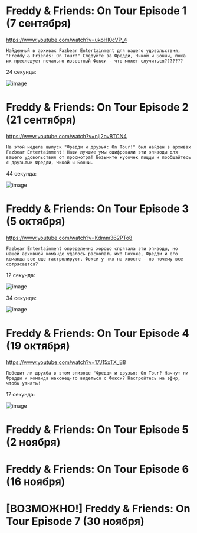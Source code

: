 # Freddy & Friends: On Tour Episode 1 (7  сентября) 
https://www.youtube.com/watch?v=ukoHI0cVP_4

```
Найденный в архивах Fazbear Entertainment для вашего удовольствия, "Freddy & Friends: On Tour!" Следуйте за Фредди, Чикой и Бонни, пока их преследует печально известный Фокси - что может случиться???????
```

24 секунда:

![image](https://user-images.githubusercontent.com/87380272/132955377-0ad98b65-5554-4f5d-8c0b-d23064e875d7.png)

# Freddy & Friends: On Tour Episode 2 (21 сентября)
https://www.youtube.com/watch?v=nIj2ovBTCN4

```
На этой неделе выпуск "Фредди и друзья: On Tour!" был найден в архивах Fazbear Entertainment! Наши лучшие умы оцифровали эти эпизоды для вашего удовольствия от просмотра! Возьмите кусочек пиццы и пообщайтесь с друзьями Фредди, Чикой и Бонни.
```

44 секунда:

![image](https://user-images.githubusercontent.com/87380272/134235118-12f6231c-ddfd-4b2f-abcf-8107d2b9ab64.png)

# Freddy & Friends: On Tour Episode 3 (5 октября)
https://www.youtube.com/watch?v=Kdmm362PTo8

```
Fazbear Entertainment определенно хорошо спрятала эти эпизоды, но нашей архивной команде удалось раскопать их! Похоже, Фредди и его команда все еще гастролируют, Фокси у них на хвосте - но почему все сотрясается?
```

12 секунда:

![image](https://user-images.githubusercontent.com/87380272/137361108-a26418b7-231e-4c41-80eb-443a72327209.png)

34 секунда:

![image](https://user-images.githubusercontent.com/87380272/136229938-15f1708c-16ce-4b0e-8191-30fa243582ff.png)


# Freddy & Friends: On Tour Episode 4 (19 октября)
https://www.youtube.com/watch?v=17J15xTX_B8

```
Победит ли дружба в этом эпизоде "Фредди и друзья: On Tour? Начнут ли Фредди и команда наконец-то видеться с Фокси? Настройтесь на эфир, чтобы узнать! 
```

17 секунда:

![image](https://user-images.githubusercontent.com/87380272/138230742-e92a7b80-389d-490e-bb54-c5601cd71774.png)


# Freddy & Friends: On Tour Episode 5 (2 ноября)

# Freddy & Friends: On Tour Episode 6 (16 ноября)

# [ВОЗМОЖНО!] Freddy & Friends: On Tour Episode 7 (30 ноября)
